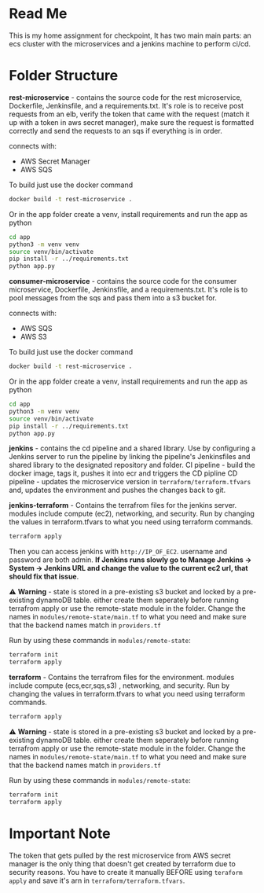 
# Read Me

This is my home assignment for checkpoint, It has two main main parts: an ecs cluster with the microservices and a jenkins machine to perform ci/cd.

# Folder Structure
**rest-microservice** - contains the source code for the rest microservice, Dockerfile, Jenkinsfile, and a requirements.txt. 
It's role is to receive post requests from an elb, verify the token that came with the request (match it up with a token in aws secret manager), make sure the request is formatted correctly and send the requests to an sqs if everything is in order.

connects with:
* AWS Secret Manager 
* AWS SQS

To build just use the docker command
```bash
docker build -t rest-microservice .
```
Or in the app folder create a venv, install requirements and run the app as python
 ```bash
cd app
python3 -m venv venv
source venv/bin/activate
pip install -r ../requirements.txt
python app.py
```

**consumer-microservice** - contains the source code for the consumer microservice, Dockerfile, Jenkinsfile, and a requirements.txt. 
It's role is to pool messages from the sqs and pass them into a s3 bucket for.

connects with:
* AWS SQS
* AWS S3

To build just use the docker command
```bash
docker build -t rest-microservice .
```
Or in the app folder create a venv, install requirements and run the app as python
 ```bash
cd app
python3 -m venv venv
source venv/bin/activate
pip install -r ../requirements.txt
python app.py
```
**jenkins** - contains the cd pipeline and a shared library. Use by configuring a Jenkins server to run the pipeline by linking the pipeline's Jenkinsfiles and shared library to the designated repository and folder.
CI pipeline - build the docker image, tags it, pushes it into ecr and triggers the CD pipline
CD pipeline - updates the microservice version in ``terraform/terraform.tfvars`` and, updates the environment and pushes the changes back to git.

**jenkins-terraform** - Contains the terrafrom files for the jenkins server. modules include compute (ec2), networking, and security.
Run by changing the values in terraform.tfvars to what you need using terraform commands.
 ```bash
terraform apply
```
Then you can access jenkins with ```http://IP_OF_EC2```. 
username and password are both admin. 
**If Jenkins runs slowly go to Manage Jenkins -> System -> Jenkins URL and change the value to the current ec2 url, that should fix that issue**.

⚠️ **Warning** - state is stored in a pre-existing s3 bucket and locked by a pre-existing dynamoDB table. either create them seperately before running terrafrom apply or use the remote-state module in the folder. Change the names in `modules/remote-state/main.tf` to what you need and make sure that the backend names match in `providers.tf`

Run by using these commands in `modules/remote-state`:
```bash
terraform init
terraform apply
```
**terraform** - Contains the terrafrom files for the environment. modules include compute (ecs,ecr,sqs,s3) , networking, and security.
Run by changing the values in terraform.tfvars to what you need using terraform commands.
 ```bash
terraform apply
```
⚠️ **Warning** - state is stored in a pre-existing s3 bucket and locked by a pre-existing dynamoDB table. either create them seperately before running terrafrom apply or use the remote-state module in the folder. Change the names in `modules/remote-state/main.tf` to what you need and make sure that the backend names match in `providers.tf`

Run by using these commands in `modules/remote-state`:
```bash
terraform init
terraform apply
```
# Important Note
The token that gets pulled by the rest microservice from AWS secret manager is the only thing that doesn't get created by terraform due to security reasons.
You have to create it manually BEFORE using ``teraform apply`` and save it's arn in ```terraform/terraform.tfvars```.
